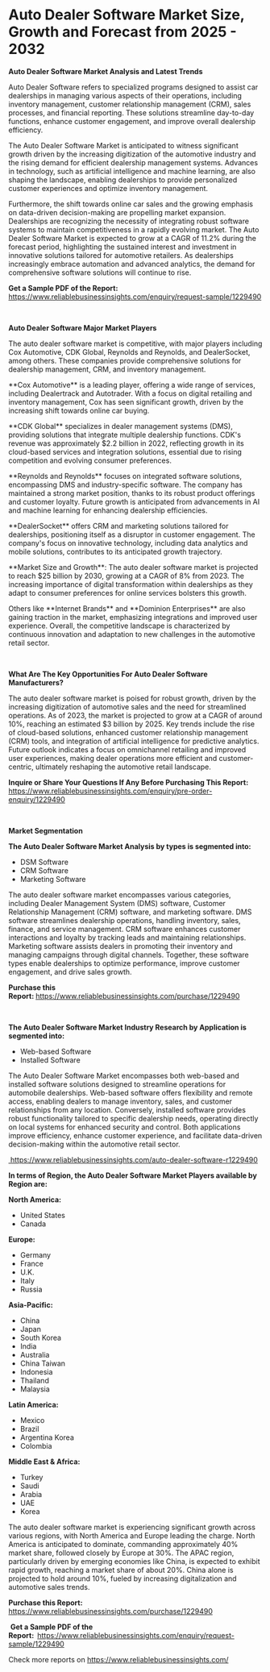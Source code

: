 <p><h1>Auto Dealer Software Market Size, Growth and Forecast from 2025 - 2032</h1></p><p><strong>Auto Dealer Software Market Analysis and Latest Trends</strong></p>
<p><p>Auto Dealer Software refers to specialized programs designed to assist car dealerships in managing various aspects of their operations, including inventory management, customer relationship management (CRM), sales processes, and financial reporting. These solutions streamline day-to-day functions, enhance customer engagement, and improve overall dealership efficiency.</p><p>The Auto Dealer Software Market is anticipated to witness significant growth driven by the increasing digitization of the automotive industry and the rising demand for efficient dealership management systems. Advances in technology, such as artificial intelligence and machine learning, are also shaping the landscape, enabling dealerships to provide personalized customer experiences and optimize inventory management.</p><p>Furthermore, the shift towards online car sales and the growing emphasis on data-driven decision-making are propelling market expansion. Dealerships are recognizing the necessity of integrating robust software systems to maintain competitiveness in a rapidly evolving market. The Auto Dealer Software Market is expected to grow at a CAGR of 11.2% during the forecast period, highlighting the sustained interest and investment in innovative solutions tailored for automotive retailers. As dealerships increasingly embrace automation and advanced analytics, the demand for comprehensive software solutions will continue to rise.</p></p>
<p><strong>Get a Sample PDF of the Report:&nbsp;</strong> <a href="https://www.reliablebusinessinsights.com/enquiry/request-sample/1229490?utm_campaign=2318&utm_medium=2&utm_source=Github&utm_content=ia&utm_term=11032025&utm_id=auto-dealer-software">https://www.reliablebusinessinsights.com/enquiry/request-sample/1229490</a></p>
<p>&nbsp;</p>
<p><strong>Auto Dealer Software Major Market Players</strong></p>
<p><p>The auto dealer software market is competitive, with major players including Cox Automotive, CDK Global, Reynolds and Reynolds, and DealerSocket, among others. These companies provide comprehensive solutions for dealership management, CRM, and inventory management.</p><p>**Cox Automotive** is a leading player, offering a wide range of services, including Dealertrack and Autotrader. With a focus on digital retailing and inventory management, Cox has seen significant growth, driven by the increasing shift towards online car buying. </p><p>**CDK Global** specializes in dealer management systems (DMS), providing solutions that integrate multiple dealership functions. CDK's revenue was approximately $2.2 billion in 2022, reflecting growth in its cloud-based services and integration solutions, essential due to rising competition and evolving consumer preferences.</p><p>**Reynolds and Reynolds** focuses on integrated software solutions, encompassing DMS and industry-specific software. The company has maintained a strong market position, thanks to its robust product offerings and customer loyalty. Future growth is anticipated from advancements in AI and machine learning for enhancing dealership efficiencies.</p><p>**DealerSocket** offers CRM and marketing solutions tailored for dealerships, positioning itself as a disruptor in customer engagement. The company's focus on innovative technology, including data analytics and mobile solutions, contributes to its anticipated growth trajectory.</p><p>**Market Size and Growth**: The auto dealer software market is projected to reach $25 billion by 2030, growing at a CAGR of 8% from 2023. The increasing importance of digital transformation within dealerships as they adapt to consumer preferences for online services bolsters this growth.</p><p>Others like **Internet Brands** and **Dominion Enterprises** are also gaining traction in the market, emphasizing integrations and improved user experience. Overall, the competitive landscape is characterized by continuous innovation and adaptation to new challenges in the automotive retail sector.</p></p>
<p>&nbsp;</p>
<p><strong>What Are The Key Opportunities For Auto Dealer Software Manufacturers?</strong></p>
<p><p>The auto dealer software market is poised for robust growth, driven by the increasing digitization of automotive sales and the need for streamlined operations. As of 2023, the market is projected to grow at a CAGR of around 10%, reaching an estimated $3 billion by 2025. Key trends include the rise of cloud-based solutions, enhanced customer relationship management (CRM) tools, and integration of artificial intelligence for predictive analytics. Future outlook indicates a focus on omnichannel retailing and improved user experiences, making dealer operations more efficient and customer-centric, ultimately reshaping the automotive retail landscape.</p></p>
<p><strong>Inquire or Share Your Questions If Any Before Purchasing This Report:</strong> <a href="https://www.reliablebusinessinsights.com/enquiry/pre-order-enquiry/1229490?utm_campaign=2318&utm_medium=2&utm_source=Github&utm_content=ia&utm_term=11032025&utm_id=auto-dealer-software">https://www.reliablebusinessinsights.com/enquiry/pre-order-enquiry/1229490</a></p>
<p>&nbsp;</p>
<p><strong>Market Segmentation</strong></p>
<p><strong>The Auto Dealer Software Market Analysis by types is segmented into:</strong></p>
<p><ul><li>DSM Software</li><li>CRM Software</li><li>Marketing Software</li></ul></p>
<p><p>The auto dealer software market encompasses various categories, including Dealer Management System (DMS) software, Customer Relationship Management (CRM) software, and marketing software. DMS software streamlines dealership operations, handling inventory, sales, finance, and service management. CRM software enhances customer interactions and loyalty by tracking leads and maintaining relationships. Marketing software assists dealers in promoting their inventory and managing campaigns through digital channels. Together, these software types enable dealerships to optimize performance, improve customer engagement, and drive sales growth.</p></p>
<p><strong>Purchase this Report:&nbsp;</strong><a href="https://www.reliablebusinessinsights.com/purchase/1229490?utm_campaign=2318&utm_medium=2&utm_source=Github&utm_content=ia&utm_term=11032025&utm_id=auto-dealer-software">https://www.reliablebusinessinsights.com/purchase/1229490</a></p>
<p>&nbsp;</p>
<p><strong>The Auto Dealer Software Market Industry Research by Application is segmented into:</strong></p>
<p><ul><li>Web-based Software</li><li>Installed Software</li></ul></p>
<p><p>The Auto Dealer Software Market encompasses both web-based and installed software solutions designed to streamline operations for automobile dealerships. Web-based software offers flexibility and remote access, enabling dealers to manage inventory, sales, and customer relationships from any location. Conversely, installed software provides robust functionality tailored to specific dealership needs, operating directly on local systems for enhanced security and control. Both applications improve efficiency, enhance customer experience, and facilitate data-driven decision-making within the automotive retail sector.</p></p>
<p><a href="https://www.reliablebusinessinsights.com/auto-dealer-software-r1229490?utm_campaign=2318&utm_medium=2&utm_source=Github&utm_content=ia&utm_term=11032025&utm_id=auto-dealer-software">&nbsp;https://www.reliablebusinessinsights.com/auto-dealer-software-r1229490</a></p>
<p><strong>In terms of Region, the Auto Dealer Software Market Players available by Region are:</strong></p>
<p>
    <p> <strong> North America: </strong>
        <ul>
            <li>United States</li>
            <li>Canada</li>
        </ul>
        </p> 
    <p> <strong> Europe: </strong>
        <ul>
            <li>Germany</li>
            <li>France</li>
            <li>U.K.</li>
            <li>Italy</li>
            <li>Russia</li>
        </ul>
        </p> 
    <p> <strong> Asia-Pacific: </strong>
        <ul>
            <li>China</li>
            <li>Japan</li>
            <li>South Korea</li>
            <li>India</li>
            <li>Australia</li>
            <li>China Taiwan</li>
            <li>Indonesia</li>
            <li>Thailand</li>
            <li>Malaysia</li>
        </ul>
        </p> 
    <p> <strong> Latin America: </strong>
        <ul>
            <li>Mexico</li>
            <li>Brazil</li>
            <li>Argentina Korea</li>
            <li>Colombia</li>
        </ul>
        </p> 
    <p> <strong> Middle East & Africa: </strong>
        <ul>
            <li>Turkey</li>
            <li>Saudi</li>
            <li>Arabia</li>
            <li>UAE</li>
            <li>Korea</li>
        </ul>
    </p>
    </p>
<p><p>The auto dealer software market is experiencing significant growth across various regions, with North America and Europe leading the charge. North America is anticipated to dominate, commanding approximately 40% market share, followed closely by Europe at 30%. The APAC region, particularly driven by emerging economies like China, is expected to exhibit rapid growth, reaching a market share of about 20%. China alone is projected to hold around 10%, fueled by increasing digitalization and automotive sales trends.</p></p>
<p><strong>Purchase this Report: </strong><a href="https://www.reliablebusinessinsights.com/purchase/1229490?utm_campaign=2318&utm_medium=2&utm_source=Github&utm_content=ia&utm_term=11032025&utm_id=auto-dealer-software">https://www.reliablebusinessinsights.com/purchase/1229490</a></p>
<p>&nbsp;<strong>Get a Sample PDF of the Report:&nbsp;&nbsp;</strong><a href="https://www.reliablebusinessinsights.com/enquiry/request-sample/1229490?utm_campaign=2318&utm_medium=2&utm_source=Github&utm_content=ia&utm_term=11032025&utm_id=auto-dealer-software">https://www.reliablebusinessinsights.com/enquiry/request-sample/1229490</a></p>
<p><strong></strong></p>
<p>Check more reports on <a href="https://www.reliablebusinessinsights.com/?utm_campaign=2318&utm_medium=2&utm_source=Github&utm_content=ia&utm_term=11032025&utm_id=auto-dealer-software">https://www.reliablebusinessinsights.com/</a></p>